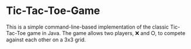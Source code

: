# Tic-Tac-Toe-Game
This is a simple command-line-based implementation of the classic Tic-Tac-Toe game in Java. The game allows two players, ❌ and ⭘, to compete against each other on a 3x3 grid.
